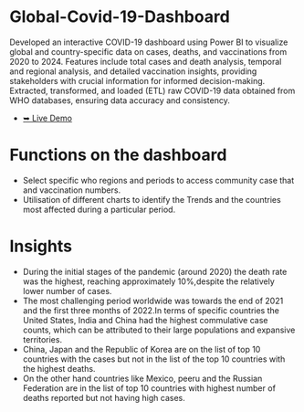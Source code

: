 # Global-Covid-19-Dashboard
Developed an interactive COVID-19 dashboard using Power BI to visualize global and country-specific data on cases, deaths, and vaccinations from 2020 to 2024. Features include total cases and death analysis, temporal and regional analysis, and detailed vaccination insights, providing stakeholders with crucial information for informed decision-making. Extracted, transformed, and loaded (ETL) raw COVID-19 data obtained from WHO databases, ensuring data accuracy and consistency.
- [➥ Live Demo](https://app.powerbi.com/view?r=eyJrIjoiYmUwMTU4ZTMtYjRiMy00NGE0LTk0YmMtZDdhYmE0OTU1ZTRkIiwidCI6IjNjYWNjYzA2LTY3ZmEtNDdjZS05YzVhLTIyNDM2OWUxNzZlMyJ9)

# Functions on the dashboard
- Select specific who regions and periods to access community case that and vaccination numbers.
- Utilisation of different charts to identify the Trends and the countries most affected during a particular period.
# Insights
- During the initial stages of the pandemic (around 2020) the death rate was the highest, reaching approximately 10%,despite the relatively lower number of cases.
- The most challenging period worldwide was towards the end of 2021 and the first three months of 2022.In terms of specific countries the United States, India and China had the highest commulative case counts, which can be attributed to their large populations and expansive territories.
- China, Japan and the Republic of Korea are on the list of top 10 countries with the cases but not in the list of the top 10 countries with the highest deaths.
- On the other hand countries like Mexico, peeru and the Russian Federation are in the list of top 10 countries with highest number of deaths reported but not having high cases.
